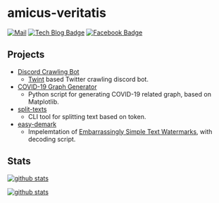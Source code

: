 # amicus-veritatis

[![Mail](https://img.shields.io/badge/Mail-Mail?logo=mail.ru&style=flat-square&color=168DE2&logoColor=white&link=mailto:otome@u.sogang.ac.kr)](mailto:otome@u.sogang.ac.kr)
[![Tech Blog Badge](http://img.shields.io/badge/-Tech%20blog-black?style=flat-square&logo=github&link=https://amicus-veritatis.github.io/)](https://amicus-veritatis.github.io/)
[![Facebook Badge](https://img.shields.io/badge/facebook-1877f2?style=flat-square&logo=facebook&logoColor=white&link=https://www.facebook.com/myungsub.kim.961/)](https://www.facebook.com/myungsub.kim.961/)

## Projects
- [Discord Crawling Bot](https://github.com/amicus-veritatis/Discord-Crawling-Bot)
  - [Twint](https://github.com/twintproject/twint) based Twitter crawling discord bot.
- [COVID-19 Graph Generator](https://github.com/amicus-veritatis/Namu-graph-generator)
  - Python script for generating COVID-19 related graph, based on Matplotlib.
- [split-texts](https://github.com/amicus-veritatis/split-texts)
  - CLI tool for splitting text based on token.
- [easy-demark](https://github.com/amicus-veritatis/easydemark)
  - Impelemtation of [Embarrassingly Simple Text Watermarks](https://paperswithcode.com/paper/embarrassingly-simple-text-watermarks), with decoding script.


## Stats
[![github stats](https://github-readme-stats.vercel.app/api?username=amicus-veritatis&count_private=true&show_icons=true&hide_border=true&bg_color=00000000)](https://github.com/amicus-veritatis)

[![github stats](https://github-readme-stats.vercel.app/api/top-langs?username=amicus-veritatis&count_private=true&show_icons=true&hide_border=true&bg_color=00000000)](https://github.com/amicus-veritatis)

